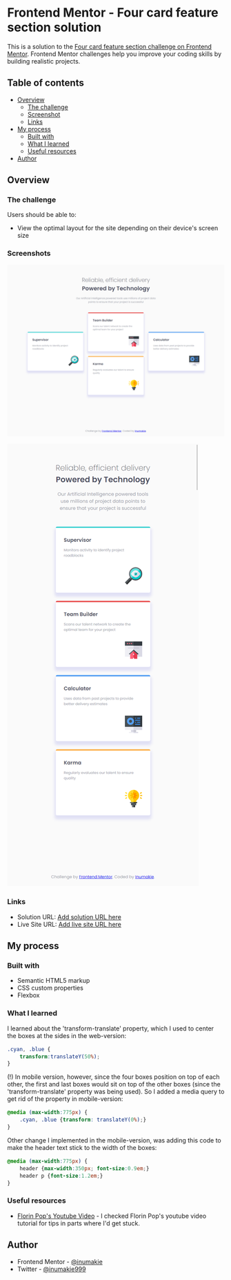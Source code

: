 # Frontend Mentor - Four card feature section solution

This is a solution to the [Four card feature section challenge on Frontend Mentor](https://www.frontendmentor.io/challenges/four-card-feature-section-weK1eFYK). Frontend Mentor challenges help you improve your coding skills by building realistic projects. 

## Table of contents

- [Overview](#overview)
  - [The challenge](#the-challenge)
  - [Screenshot](#screenshot)
  - [Links](#links)
- [My process](#my-process)
  - [Built with](#built-with)
  - [What I learned](#what-i-learned)
  - [Useful resources](#useful-resources)
- [Author](#author)

## Overview

### The challenge

Users should be able to:

- View the optimal layout for the site depending on their device's screen size

### Screenshots

![](./design/screenshots/screenshot-web.png)

![](./design/screenshots/screenshot-mobile.png)



### Links

- Solution URL: [Add solution URL here](https://your-solution-url.com)
- Live Site URL: [Add live site URL here](https://your-live-site-url.com)

## My process

### Built with

- Semantic HTML5 markup
- CSS custom properties
- Flexbox

### What I learned

I learned about the 'transform-translate' property, which I used to center the boxes at the sides in the web-version:

```css
.cyan, .blue {
    transform:translateY(50%);
}
```

(!) In mobile version, however, since the four boxes position on top of each other, the first and last boxes would sit on top of the other boxes (since the 'transform-translate' property was being used). So I added a media query to get rid of the property in mobile-version:

```css
@media (max-width:775px) {
    .cyan, .blue {transform: translateY(0%);}
}
```

Other change I implemented in the mobile-version, was adding this code to make the header text stick to the width of the boxes:

```css
@media (max-width:775px) {
    header {max-width:350px; font-size:0.9em;}
    header p {font-size:1.2em;}
}
```
### Useful resources

- [Florin Pop's Youtube Video](https://www.youtube.com/watch?v=PcSUEo0P0GU) - I checked Florin Pop's youtube video tutorial for tips in parts where I'd get stuck.

## Author

- Frontend Mentor - [@inumakie](https://www.frontendmentor.io/profile/inumakie)
- Twitter - [@inumakie999](https://www.twitter.com/inumakie999)
